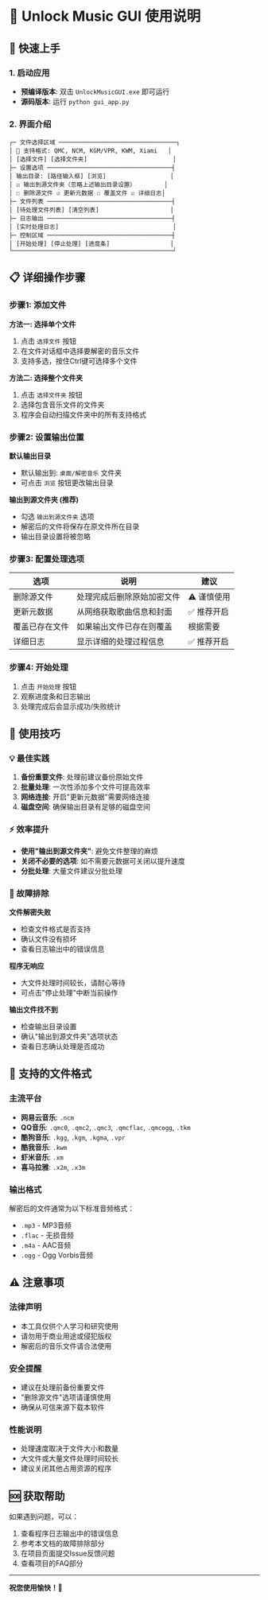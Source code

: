 # 📖 Unlock Music GUI 使用说明

## 🚀 快速上手

### 1. 启动应用
- **预编译版本**: 双击 `UnlockMusicGUI.exe` 即可运行
- **源码版本**: 运行 `python gui_app.py`

### 2. 界面介绍
```
┌─ 文件选择区域 ─────────────────────────────────┐
│ 🎵 支持格式: QMC, NCM, KGM/VPR, KWM, Xiami   │
│ [选择文件] [选择文件夹]                        │
├─ 设置选项 ───────────────────────────────────┤
│ 输出目录: [路径输入框] [浏览]                  │
│ ☑ 输出到源文件夹（忽略上述输出目录设置）        │
│ ☐ 删除源文件 ☑ 更新元数据 ☐ 覆盖文件 ☑ 详细日志│
├─ 文件列表 ───────────────────────────────────┤
│ [待处理文件列表] [清空列表]                    │
├─ 日志输出 ───────────────────────────────────┤
│ [实时处理日志]                                │
├─ 控制区域 ───────────────────────────────────┤
│ [开始处理] [停止处理] [进度条]                 │
└─────────────────────────────────────────────┘
```

## 📋 详细操作步骤

### 步骤1: 添加文件
**方法一: 选择单个文件**
1. 点击 `选择文件` 按钮
2. 在文件对话框中选择要解密的音乐文件
3. 支持多选，按住Ctrl键可选择多个文件

**方法二: 选择整个文件夹**
1. 点击 `选择文件夹` 按钮
2. 选择包含音乐文件的文件夹
3. 程序会自动扫描文件夹中的所有支持格式

### 步骤2: 设置输出位置
**默认输出目录**
- 默认输出到: `桌面/解密音乐` 文件夹
- 可点击 `浏览` 按钮更改输出目录

**输出到源文件夹 (推荐)**
- 勾选 `输出到源文件夹` 选项
- 解密后的文件将保存在原文件所在目录
- 输出目录设置将被忽略

### 步骤3: 配置处理选项
| 选项 | 说明 | 建议 |
|------|------|------|
| 删除源文件 | 处理完成后删除原始加密文件 | ⚠️ 谨慎使用 |
| 更新元数据 | 从网络获取歌曲信息和封面 | ✅ 推荐开启 |
| 覆盖已存在文件 | 如果输出文件已存在则覆盖 | 根据需要 |
| 详细日志 | 显示详细的处理过程信息 | ✅ 推荐开启 |

### 步骤4: 开始处理
1. 点击 `开始处理` 按钮
2. 观察进度条和日志输出
3. 处理完成后会显示成功/失败统计

## 🎯 使用技巧

### 💡 最佳实践
1. **备份重要文件**: 处理前建议备份原始文件
2. **批量处理**: 一次性添加多个文件可提高效率
3. **网络连接**: 开启"更新元数据"需要网络连接
4. **磁盘空间**: 确保输出目录有足够的磁盘空间

### ⚡ 效率提升
- **使用"输出到源文件夹"**: 避免文件整理的麻烦
- **关闭不必要的选项**: 如不需要元数据可关闭以提升速度
- **分批处理**: 大量文件建议分批处理

### 🔧 故障排除
**文件解密失败**
- 检查文件格式是否支持
- 确认文件没有损坏
- 查看日志输出中的错误信息

**程序无响应**
- 大文件处理时间较长，请耐心等待
- 可点击"停止处理"中断当前操作

**输出文件找不到**
- 检查输出目录设置
- 确认"输出到源文件夹"选项状态
- 查看日志确认处理是否成功

## 📁 支持的文件格式

### 主流平台
- **网易云音乐**: `.ncm`
- **QQ音乐**: `.qmc0`, `.qmc2`, `.qmc3`, `.qmcflac`, `.qmcogg`, `.tkm`
- **酷狗音乐**: `.kgg`, `.kgm`, `.kgma`, `.vpr`
- **酷我音乐**: `.kwm`
- **虾米音乐**: `.xm`
- **喜马拉雅**: `.x2m`, `.x3m`

### 输出格式
解密后的文件通常为以下标准音频格式：
- `.mp3` - MP3音频
- `.flac` - 无损音频
- `.m4a` - AAC音频
- `.ogg` - Ogg Vorbis音频

## ⚠️ 注意事项

### 法律声明
- 本工具仅供个人学习和研究使用
- 请勿用于商业用途或侵犯版权
- 解密后的音乐文件请合法使用

### 安全提醒
- 建议在处理前备份重要文件
- "删除源文件"选项请谨慎使用
- 确保从可信来源下载本软件

### 性能说明
- 处理速度取决于文件大小和数量
- 大文件或大量文件处理时间较长
- 建议关闭其他占用资源的程序

## 🆘 获取帮助

如果遇到问题，可以：
1. 查看程序日志输出中的错误信息
2. 参考本文档的故障排除部分
3. 在项目页面提交Issue反馈问题
4. 查看项目的FAQ部分

---

**祝您使用愉快！🎵**
